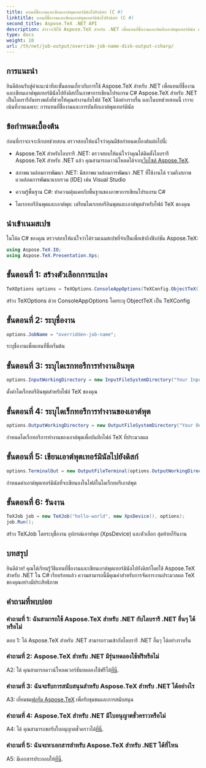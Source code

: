 ```yaml
---
title: แทนที่ชื่องานและเขียนเอาต์พุตเทอร์มินัลไปยังดิสก์ (C #)
linktitle: แทนที่ชื่องานและเขียนเอาต์พุตเทอร์มินัลไปยังดิสก์ (C #)
second_title: Aspose.TeX .NET API
description: สำรวจวิธีใช้ Aspose.TeX สำหรับ .NET เพื่อแทนที่ชื่องานและบันทึกเอาต์พุตเทอร์มินัล ปฏิบัติตามคำแนะนำที่ครอบคลุมของเราสำหรับการจัดการไฟล์ TeX ที่ราบรื่น
type: docs
weight: 10
url: /th/net/job-output/override-job-name-disk-output-csharp/
---
```

## การแนะนำ

ยินดีต้อนรับสู่คำแนะนำทีละขั้นตอนเกี่ยวกับการใช้ Aspose.TeX สำหรับ .NET เพื่อแทนที่ชื่องานและเขียนเอาต์พุตเทอร์มินัลไปยังดิสก์ในภาษาการเขียนโปรแกรม C# Aspose.TeX สำหรับ .NET เป็นไลบรารีอันทรงพลังที่ช่วยให้คุณทำงานกับไฟล์ TeX ได้อย่างราบรื่น และในบทช่วยสอนนี้ เราจะเน้นที่งานเฉพาะ: การแทนที่ชื่องานและการบันทึกเอาต์พุตเทอร์มินัล

## ข้อกำหนดเบื้องต้น

ก่อนที่เราจะเจาะลึกบทช่วยสอน ตรวจสอบให้แน่ใจว่าคุณมีข้อกำหนดเบื้องต้นต่อไปนี้:

-  Aspose.TeX สำหรับไลบรารี .NET: ตรวจสอบให้แน่ใจว่าคุณได้ติดตั้งไลบรารี Aspose.TeX สำหรับ .NET แล้ว คุณสามารถดาวน์โหลดได้จาก[เว็บไซต์ Aspose.TeX](https://releases.aspose.com/tex/net/).

- สภาพแวดล้อมการพัฒนา .NET: มีสภาพแวดล้อมการพัฒนา .NET ที่ใช้งานได้ รวมถึงสภาพแวดล้อมการพัฒนาแบบรวม (IDE) เช่น Visual Studio

- ความรู้พื้นฐาน C#: ทำความคุ้นเคยกับพื้นฐานของภาษาการเขียนโปรแกรม C#

- ไดเรกทอรีอินพุตและเอาต์พุต: เตรียมไดเรกทอรีอินพุตและเอาต์พุตสำหรับไฟล์ TeX ของคุณ

## นำเข้าเนมสเปซ

ในโค้ด C# ของคุณ ตรวจสอบให้แน่ใจว่าได้รวมเนมสเปซที่จำเป็นเพื่อเข้าถึงฟังก์ชัน Aspose.TeX:

```csharp
using Aspose.TeX.IO;
using Aspose.TeX.Presentation.Xps;
```

## ขั้นตอนที่ 1: สร้างตัวเลือกการแปลง

```csharp
TeXOptions options = TeXOptions.ConsoleAppOptions(TeXConfig.ObjectTeX());
```

สร้าง TeXOptions ด้วย ConsoleAppOptions โดยระบุ ObjectTeX เป็น TeXConfig

## ขั้นตอนที่ 2: ระบุชื่องาน

```csharp
options.JobName = "overridden-job-name";
```

ระบุชื่องานเพื่อแทนที่ชื่อเริ่มต้น

## ขั้นตอนที่ 3: ระบุไดเรกทอรีการทำงานอินพุต

```csharp
options.InputWorkingDirectory = new InputFileSystemDirectory("Your Input Directory");
```

ตั้งค่าไดเร็กทอรีอินพุตสำหรับไฟล์ TeX ของคุณ

## ขั้นตอนที่ 4: ระบุไดเร็กทอรีการทำงานของเอาต์พุต

```csharp
options.OutputWorkingDirectory = new OutputFileSystemDirectory("Your Output Directory");
```

กำหนดไดเร็กทอรีการทำงานของเอาต์พุตเพื่อบันทึกไฟล์ TeX ที่ประมวลผล

## ขั้นตอนที่ 5: เขียนเอาต์พุตเทอร์มินัลไปยังดิสก์

```csharp
options.TerminalOut = new OutputFileTerminal(options.OutputWorkingDirectory);
```

กำหนดค่าเอาต์พุตเทอร์มินัลที่จะเขียนลงในไฟล์ในไดเร็กทอรีเอาต์พุต

## ขั้นตอนที่ 6: รันงาน

```csharp
TeXJob job = new TeXJob("hello-world", new XpsDevice(), options);
job.Run();
```

สร้าง TeXJob โดยระบุชื่องาน อุปกรณ์เอาท์พุต (XpsDevice) และตัวเลือก สุดท้ายก็รันงาน

## บทสรุป

ยินดีด้วย! คุณได้เรียนรู้วิธีแทนที่ชื่องานและเขียนเอาต์พุตเทอร์มินัลไปยังดิสก์โดยใช้ Aspose.TeX สำหรับ .NET ใน C# เรียบร้อยแล้ว ความสามารถนี้มีคุณค่าสำหรับการจัดการงานประมวลผล TeX ของคุณอย่างมีประสิทธิภาพ

## คำถามที่พบบ่อย

### คำถามที่ 1: ฉันสามารถใช้ Aspose.TeX สำหรับ .NET กับไลบรารี .NET อื่นๆ ได้หรือไม่

ตอบ 1: ได้ Aspose.TeX สำหรับ .NET สามารถรวมเข้ากับไลบรารี .NET อื่นๆ ได้อย่างราบรื่น

### คำถามที่ 2: Aspose.TeX สำหรับ .NET มีรุ่นทดลองใช้ฟรีหรือไม่

 A2: ได้ คุณสามารถดาวน์โหลดเวอร์ชันทดลองใช้ฟรีได้[ที่นี่](https://releases.aspose.com/).

### คำถามที่ 3: ฉันจะรับการสนับสนุนสำหรับ Aspose.TeX สำหรับ .NET ได้อย่างไร

 A3: เยี่ยมชม[ฟอรั่ม Aspose.TeX](https://forum.aspose.com/c/tex/47) เพื่อรับชุมชนและการสนับสนุน

### คำถามที่ 4: Aspose.TeX สำหรับ .NET มีใบอนุญาตชั่วคราวหรือไม่

 A4: ได้ คุณสามารถขอรับใบอนุญาตชั่วคราวได้[ที่นี่](https://purchase.aspose.com/temporary-license/).

### คำถามที่ 5: ฉันจะหาเอกสารสำหรับ Aspose.TeX สำหรับ .NET ได้ที่ไหน

 A5: มีเอกสารประกอบให้[ที่นี่](https://reference.aspose.com/tex/net/).